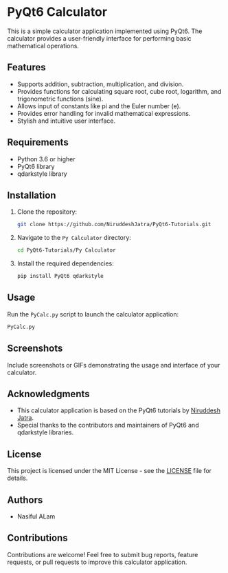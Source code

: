 # PyQt6 Calculator

This is a simple calculator application implemented using PyQt6. The calculator provides a user-friendly interface for performing basic mathematical operations.

## Features

- Supports addition, subtraction, multiplication, and division.
- Provides functions for calculating square root, cube root, logarithm, and trigonometric functions (sine).
- Allows input of constants like pi and the Euler number (e).
- Provides error handling for invalid mathematical expressions.
- Stylish and intuitive user interface.

## Requirements

- Python 3.6 or higher
- PyQt6 library
- qdarkstyle library

## Installation

1. Clone the repository:

    ```bash
    git clone https://github.com/NiruddeshJatra/PyQt6-Tutorials.git
    ```

2. Navigate to the `Py Calculator` directory:

    ```bash
    cd PyQt6-Tutorials/Py Calculator
    ```

3. Install the required dependencies:

    ```bash
    pip install PyQt6 qdarkstyle
    ```

## Usage

Run the `PyCalc.py` script to launch the calculator application:

```bash
PyCalc.py
```


## Screenshots

Include screenshots or GIFs demonstrating the usage and interface of your calculator.

## Acknowledgments

- This calculator application is based on the PyQt6 tutorials by [Niruddesh Jatra](https://github.com/NiruddeshJatra).
- Special thanks to the contributors and maintainers of PyQt6 and qdarkstyle libraries.

## License

This project is licensed under the MIT License - see the [LICENSE](LICENSE) file for details.

## Authors

- Nasiful ALam

## Contributions

Contributions are welcome! Feel free to submit bug reports, feature requests, or pull requests to improve this calculator application.
